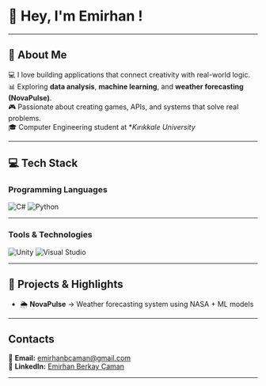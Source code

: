 # 👋 Hey, I'm Emirhan !

---

## 🧠 About Me
💻 I love building applications that connect creativity with real-world logic.  
📊 Exploring **data analysis**, **machine learning**, and **weather forecasting (NovaPulse)**.  
🎮 Passionate about creating games, APIs, and systems that solve real problems.  
🎓 Computer Engineering student at **Kırıkkale University*

---

## 💻 Tech Stack

### Programming Languages  
![C#](https://img.shields.io/badge/-C%23-239120?style=flat-square&logo=c-sharp&logoColor=white)
![Python](https://img.shields.io/badge/-Python-3776AB?style=flat-square&logo=python&logoColor=white)

---

### Tools & Technologies  
![Unity](https://img.shields.io/badge/-Unity-000000?style=flat-square&logo=unity&logoColor=white)
![Visual Studio](https://img.shields.io/badge/-Visual%20Studio-5C2D91?style=flat-square&logo=visualstudio&logoColor=white)

---

## 🚀 Projects & Highlights

- 🌦 **NovaPulse** → Weather forecasting system using NASA + ML models

---

##  Contacts

📧 **Email:** [emirhanbcaman@gmail.com](mailto:emirhanbcaman@gmail.com)  
💼 **LinkedIn:** [Emirhan Berkay Çaman](https://www.linkedin.com/in/emirhan-berkay-caman-33ab98388)  

---


